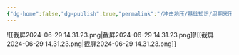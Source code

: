 ```yaml
---
{"dg-home":false,"dg-publish":true,"permalink":"/冲击地压/基础知识/周期来压/","dgPassFrontmatter":true,"noteIcon":"","created":"2024-06-29T14:21:07.379+08:00","updated":"2024-06-29T15:28:04.000+08:00"}
---
```


![[截屏2024-06-29 14.31.23.png\|截屏2024-06-29 14.31.23.png]]![[截屏2024-06-29 14.31.23.png\|截屏2024-06-29 14.31.23.png]]